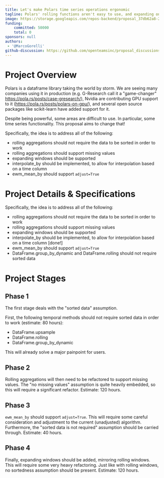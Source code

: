 ```yaml
---
title: Let's make Polars time series operations ergonomic
tagline: Polars' rolling functions aren't easy to use, and expanding ones aren't implemented - let's change that!
image: https://storage.googleapis.com/repos-backend/proposal_37db62a8-2a74-43c2-b0ab-f61ca762a5f3.png
funding:
    committed: 50000
    total: 0
sponsors: null
authors: 
 - '@MarcoGorelli'
github-discussion: https://github.com/openteamsinc/proposal_discussions/discussions/196
---
```


# Project Overview

Polars is a dataframe library taking the world by storm. We are seeing many companies using it in production (e.g. G-Research call it a "game-changer" https://pola.rs/posts/case-gresearch/), Nvidia are contributing GPU support to it (https://pola.rs/posts/polars-on-gpu/), and several open source packages like scikit-learn have added support for it.

Despite being powerful, some areas are difficult to use. In particular, some time series functionality. This proposal aims to change that!

Specifically, the idea is to address all of the following:
 - rolling aggregations should not require the data to be sorted in order to work
 - rolling aggregations should support missing values
 - expanding windows should be supported
 - interpolate_by should be implemented, to allow for interpolation based on a time column
 - ewm_mean_by should support `adjust=True`


# Project Details & Specifications

Specifically, the idea is to address all of the following:

 - rolling aggregations should not require the data to be sorted in order to work
 - rolling aggregations should support missing values
 - expanding windows should be supported
 - interpolate_by should be implemented, to allow for interpolation based on a time column [done!]
 - ewm_mean_by should support `adjust=True`
 - DataFrame.group_by_dynamic and DataFrame.rolling should not require sorted data

# Project Stages

## Phase 1

The first stage deals with the "sorted data" assumption.

First, the following temporal methods should not require sorted data in order to work (estimate: 80 hours):


 - DataFrame.upsample
 - DataFrame.rolling
 - DataFrame.group_by_dynamic


This will already solve a major painpoint for users.

## Phase 2

Rolling aggregations will then need to be refactored to support missing values. The "no missing values" assumption is quite heavily embedded, so this will require a significant refactor. Estimate: 120 hours.

## Phase 3

`ewm_mean_by` should support `adjust=True`. This will require some careful consideration and adjustment to the current (unadjusted) algorithm. Furthermore, the "sorted data is not required" assumption should be carried through. Estimate: 40 hours.

## Phase 4

Finally, expanding windows should be added, mirroring rolling windows. This will require some very heavy refactoring. Just like with rolling windows, no sortedness assumption should be present. Estimate: 120 hours.